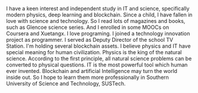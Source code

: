 I have a keen interest and independent study in IT and science, specifically modern physics, deep learning and blockchain. Since a child, I have fallen in love with science and technology. So I read lots of magazines and books, such as Glencoe science series. And I enrolled in some MOOCs on Coursera and Xuetangx. I love programing. I joined a technology innovation project as programmer. I served as Deputy Director of the school TV Station. I'm holding several blockchain assets. I believe physics and IT have special meaning for human civilization. Physics is the king of the natural science. According to the first principle, all natural science problems can be converted to physical questions. IT is the most powerful tool which human ever invented. Blockchain and artificial Intelligence may turn the world inside out. So I hope to learn them more professionally in Southern University of Science and Technology, SUSTech.
